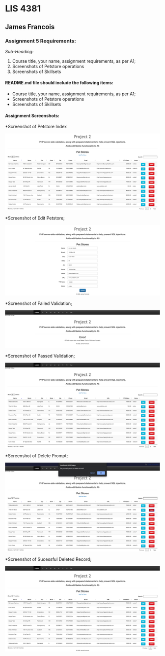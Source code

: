 # LIS 4381 

## James Francois

### Assignment 5 Requirements:

*Sub-Heading:*

1. Course title, your name, assignment requirements, as per A1; 
2. Screenshots of Petstore operations
3. Screenshots of Skillsets 

#### README.md file should include the following items:

* Course title, your name, assignment requirements, as per A1; 
* Screenshots of Petstore operations
* Screenshots of Skillsets 

#### Assignment Screenshots:

*Screenshot of Petstore Index 

![Petstore Index](img/index.png)

*Screenshot of Edit Petstore; 

![Edit Petstore](img/edit.png) 

*Screenshot of Failed Validation; 

![Failed Validation](img/failed.png) 

*Screenshot of Passed Validation; 

![Passed Validation](img/passed.png) 

*Screenshot of Delete Prompt; 

![Delete Prompt](img/prompt.png) 

*Screenshot of Sucessful Deleted Record;

![Sucessful Deleted Record](img/delete.png) 
